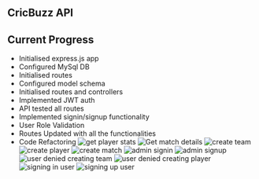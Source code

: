 ## CricBuzz API

## Current Progress

- Initialised express.js app 
- Configured MySql DB
- Initialised routes
- Configured model schema
- Initialised routes and controllers
- Implemented JWT auth
- API tested all routes
- Implemented signin/signup functionality
- User Role Validation
- Routes Updated with all the functionalities
- Code Refactoring
![get player stats](https://github.com/Ajitesh2520/Cricbuzz-API/assets/112803620/a7f9a1e9-7115-4c16-9741-1f42bb22ced5)
![Get match details](https://github.com/Ajitesh2520/Cricbuzz-API/assets/112803620/d18d8a92-4cfd-48b8-ac0c-648a438b3218)
![create team](https://github.com/Ajitesh2520/Cricbuzz-API/assets/112803620/397796b4-23b7-44c7-b95f-4f90ed0298bc)
![create player](https://github.com/Ajitesh2520/Cricbuzz-API/assets/112803620/2d911dd8-e717-4c10-af85-9541f942851d)
![create match](https://github.com/Ajitesh2520/Cricbuzz-API/assets/112803620/abbabf60-5540-4d0f-8cf8-d95d85e678cd)
![admin signin](https://github.com/Ajitesh2520/Cricbuzz-API/assets/112803620/3f726dd4-6503-4b3f-8373-f7ab7dc2593c)
![admin signup](https://github.com/Ajitesh2520/Cricbuzz-API/assets/112803620/42a9e30d-aa60-4732-852f-cfce01c837ab)
![user denied creating team](https://github.com/Ajitesh2520/Cricbuzz-API/assets/112803620/1e5bd2b2-f1f2-4b07-b3bc-d7c642d11b85)
![user denied creating player](https://github.com/Ajitesh2520/Cricbuzz-API/assets/112803620/85c5b79e-9cb0-4ed9-8380-f451e070bbdf)
![signing in user](https://github.com/Ajitesh2520/Cricbuzz-API/assets/112803620/df9fa6d1-82fd-4b9e-86ba-fdff2f116d89)
![signing up user](https://github.com/Ajitesh2520/Cricbuzz-API/assets/112803620/dc5df19a-899e-420b-bbc8-636ad654f26f)
